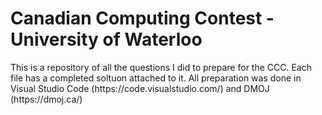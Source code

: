 <h1>
  Canadian Computing Contest - University of Waterloo 
</h1>
<body>
  This is a repository of all the questions I did to prepare for the CCC. Each file has a completed soltuon attached to it. All preparation was done in Visual Studio Code (https://code.visualstudio.com/) and DMOJ (https://dmoj.ca/)
</body>
